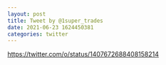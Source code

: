 ```yaml
--- 
layout: post 
title: Tweet by @1super_trades 
date: 2021-06-23 1624450381 
categories: twitter 
--- 
```

https://twitter.com/o/status/1407672688408158214